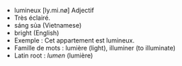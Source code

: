 - lumineux	[ly.mi.nø]	Adjectif
- Très éclairé.
- sáng sủa (Vietnamese)
- bright (English)
- Exemple : Cet appartement est lumineux.
- Famille de mots : lumière (light), illuminer (to illuminate)	
- Latin root : *lumen* (lumière)